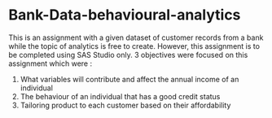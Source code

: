 # Bank-Data-behavioural-analytics
This is an assignment with a given dataset of customer records from a bank while the topic of analytics is free to create.
However, this assignment is to be completed using SAS Studio only. 
3 objectives were focused on this assignment which were :
1. What variables will contribute and affect the annual income of an individual
2. The behaviour of an individual that has a good credit status 
3. Tailoring product to each customer based on their affordability
